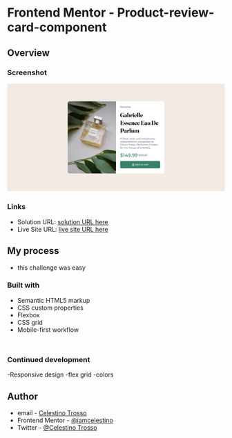 # Frontend Mentor - Product-review-card-component


## Overview

### Screenshot
![](images/Screenshot%202023-08-18%20at%2013-28-21%20Frontend%20Mentor%20Product%20preview%20card%20component.png)


### Links
- Solution URL: [solution URL here](https://github.com/iamcelestino/product-preview-card-component-main)
- Live Site URL: [live site URL here](https://iamcelestino.github.io/product-preview-card-component-main/)

## My process

- this challenge was easy

### Built with

- Semantic HTML5 markup
- CSS custom properties
- Flexbox
- CSS grid
- Mobile-first workflow
```
```
```
```
### Continued development
-Responsive design
-flex grid
-colors

## Author
- email - [Celestino Trosso](trcelestino488@gmail.com)
- Frontend Mentor - [@iamcelestino](https://www.frontendmentor.io/profile/iamcelestino)
- Twitter - [@Celestino Trosso](https://twitter.com/CTrosso)

